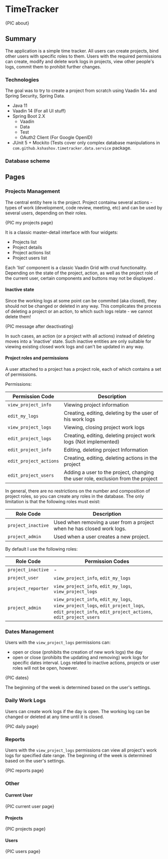 # TimeTracker
{PIC about}

## Summary
The application is a simple time tracker.
All users can create projects, bind other users with specific roles to them.
Users with the required permissions can create, modify and delete work logs in projects, view other people's logs, commit them to prohibit further changes.

### Technologies
The goal was to try to create a project from scratch using Vaadin 14+ and Spring Security, Spring Data.

* Java 11
* Vaadin 14 (For all UI stuff)
* Spring Boot 2.X
    * Vaadin
    * Data
    * Test
    * OAuth2 Client (For Google OpenID)
* JUnit 5 + Mockito (Tests cover only complex database manipulations in `com.github.kshashov.timetracker.data.service` package.

### Database scheme

## Pages
### Projects Management

The central entity here is the project. Project containы several actions - types of work (development, code review, meeting, etc) and can be used by several users, depending on their roles. 

{PIC my projects page} 

It is a classic master-detail interface with four widgets:
* Projects list
* Project details
* Project actions list
* Project users list

Each 'list' component is a classic Vaadin Grid with crud functionality. Depending on the state of the project, action, as well as the project role of the current user, certain components and buttons may not be displayed .

#### Inactive state
Since the working logs at some point can be commited (aka closed), they should not be changed or deleted in any way. This complicates the process of deleting a project or an action, to which such logs relate - we cannot delete them! 

{PIC message after deactivating} 

In such cases, an action (or a project with all actions) instead of deleting moves into a 'inactive' state. Such inactive entities are only suitable for viewing existing closed work logs and can't be updated in any way.

#### Project roles and permissions

A user attached to a project has a project role, each of which contains a set of permissions.

Permissions:

Permission Code | Description
------------ | -------------
`view_project_info` | Viewing project information
`edit_my_logs` | Creating, editing, deleting by the user of his work logs
`view_project_logs` | Viewing, closing project work logs
`edit_project_logs` | Creating, editing, deleting project work logs (Not implemented)
`edit_project_info` | Editing, deleting project Information
`edit_project_actions` | Creating, editing, deleting actions in the project
`edit_project_users` | Adding a user to the project, changing the user role, exclusion from the project

In general, there are no restrictions on the number and composition of project roles, so you can create any roles in the database. The only limitation is that the following roles must exist:

Role Code | Description
------------ | -------------
`project_inactive` | Used when removing a user from a project when he has closed work logs.
`project_admin` | Used when a user creates a new project.

By default I use the following roles:

Role Code | Permission Codes
------------ | -------------
`project_inactive` | -
`project_user` |  `view_project_info`, `edit_my_logs`
`project_reporter` | `view_project_info`, `edit_my_logs`, `view_project_logs`
`project_admin` | `view_project_info`, `edit_my_logs`, `view_project_logs`, `edit_project_logs`, `edit_project_info`, `edit_project_actions`, `edit_project_users`

### Dates Management

Users with the `view_project_logs` permissions can:
* оpen or close (prohibits the creation of new work logs) the day
* open or close (prohibits the updating and removing) work logs for specific dates interval. Logs related to inactive actions, projects or user roles will not be open, however.

{PIC dates}

The beginning of the week is determined based on the user's settings.
### Daily Work Logs

Users can create work logs if the day is open. The working log can be changed or deleted at any time until it is closed.

{PIC daily page}

### Reports

Users with the `view_project_logs` permissions can view all project's work logs for specified date range. The beginning of the week is determined based on the user's settings.

{PIC reports page}

### Other
#### Current User

{PIC current user page}

#### Projects

{PIC projects page}

#### Users

{PIC users page} 